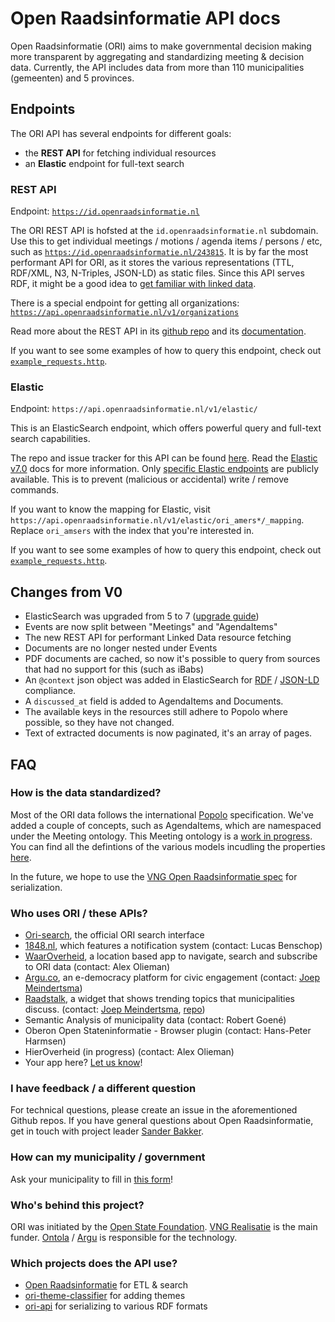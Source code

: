 # Open Raadsinformatie API docs

Open Raadsinformatie (ORI) aims to make governmental decision making more transparent
by aggregating and standardizing meeting & decision data.
Currently, the API includes data from more than 110 municipalities (gemeenten) and 5 provinces.

## Endpoints

The ORI API has several endpoints for different goals:

- the **REST API** for fetching individual resources
- an **Elastic** endpoint for full-text search

### REST API

Endpoint: [`https://id.openraadsinformatie.nl`](https://id.openraadsinformatie.nl)

The ORI REST API is hofsted at the `id.openraadsinformatie.nl` subdomain.
Use this to get individual meetings / motions / agenda items / persons / etc, such as [`https://id.openraadsinformatie.nl/243815`](https://id.openraadsinformatie.nl/243815).
It is by far the most performant API for ORI, as it stores the various representations (TTL, RDF/XML, N3, N-Triples, JSON-LD) as static files.
Since this API serves RDF, it might be a good idea to [get familiar with linked data](https://ontola.io/what-is-linked-data/).

There is a special endpoint for getting all organizations: [`https://api.openraadsinformatie.nl/v1/organizations`](https://api.openraadsinformatie.nl/v1/organizations)

Read more about the REST API in its [github repo](https://github.com/ontola/ori_api) and its [documentation](https://id.openraadsinformatie.nl/).

If you want to see some examples of how to query this endpoint, check out [`example_requests.http`](/example_requests.http).

### Elastic

Endpoint: `https://api.openraadsinformatie.nl/v1/elastic/`

This is an ElasticSearch endpoint, which offers powerful query and full-text search capabilities.

The repo and issue tracker for this API can be found [here](https://github.com/openstate/open-raadsinformatie).
Read the [Elastic v7.0](https://www.elastic.co/guide/en/elasticsearch/reference/7.0/index.html) docs for more information.
Only [specific Elastic endpoints](https://github.com/openstate/open-raadsinformatie/blob/master/deployment/endpoints/production.yaml) are publicly available.
This is to prevent (malicious or accidental) write / remove commands.

If you want to know the mapping for Elastic, visit `https://api.openraadsinformatie.nl/v1/elastic/ori_amers*/_mapping`. Replace `ori_amsers` with the index that you're interested in.

If you want to see some examples of how to query this endpoint, check out [`example_requests.http`](/example_requests.http).

## Changes from V0

- ElasticSearch was upgraded from 5 to 7 ([upgrade guide](https://www.elastic.co/guide/en/cloud/current/ec-upgrading-v7.html))
- Events are now split between "Meetings" and "AgendaItems"
- The new REST API for performant Linked Data resource fetching
- Documents are no longer nested under Events
- PDF documents are cached, so now it's possible to query from sources that had no support for this (such as iBabs)
- An `@context` json object was added in ElasticSearch for [RDF](https://www.w3.org/RDF/) / [JSON-LD](https://json-ld.org) compliance.
- A `discussed_at` field is added to AgendaItems and Documents.
- The available keys in the resources still adhere to Popolo where possible, so they have not changed.
- Text of extracted documents is now paginated, it's an array of pages.

## FAQ

### How is the data standardized?

Most of the ORI data follows the international [Popolo](https://www.popoloproject.com) specification.
We've added a couple of concepts, such as AgendaItems, which are namespaced under the Meeting ontology.
This Meeting ontology is a [work in progress](https://github.com/openstate/open-raadsinformatie/issues/127).
You can find all the defintions of the various models incudling the properties [here](https://github.com/openstate/open-raadsinformatie/tree/master/ocd_backend/models/definitions).

In the future, we hope to use the [VNG Open Raadsinformatie spec](https://github.com/VNG-Realisatie/Open-Raadsinformatie/) for serialization.

### Who uses ORI / these APIs?

- [Ori-search](http://ori.argu.co), the official ORI search interface
- [1848.nl](https://1848.nl), which features a notification system (contact: Lucas Benschop)
- [WaarOverheid](https://waaroverheid.nl/), a location based app to navigate, search and subscribe to ORI data (contact: Alex Olieman)
- [Argu.co](https://argu.co), an e-democracy platform for civic engagement (contact: [Joep Meindertsma](mailto:joep@argu.co))
- [Raadstalk](https://www.vngrealisatie.nl/producten/raadstalk), a widget that shows trending topics that municipalities discuss. (contact: [Joep Meindertsma](mailto:joep@argu.co), [repo](https://github.com/ontola/raadstalk))
- Semantic Analysis of municipality data (contact: Robert Goené)
- Oberon Open Stateninformatie - Browser plugin (contact: Hans-Peter Harmsen)
- HierOverheid (in progress) (contact: Alex Olieman)
- Your app here? [Let us know](mailto:joep@ontola.io)!

### I have feedback / a different question

For technical questions, please create an issue in the aforementioned Github repos.
If you have general questions about Open Raadsinformatie, get in touch with project leader [Sander Bakker](mailto:sander.bakker@vng.nl).

### How can my municipality / government

Ask your municipality to fill in [this form](https://formulieren.vngrealisatie.nl/deelname_openraadsinformatie)!

### Who's behind this project?

ORI was initiated by the [Open State Foundation](https://openstate.eu).
[VNG Realisatie](https://www.vngrealisatie.nl/producten/pilots-open-raadsinformatie) is the main funder.
[Ontola](https://ontola.io) / [Argu](https://argu.co) is responsible for the technology.

### Which projects does the API use?

- [Open Raadsinformatie](https://github.com/openstate/open-raadsinformatie/) for ETL & search
- [ori-theme-classifier](https://github.com/openstate/ori-theme-classifier) for adding themes
- [ori-api](https://github.com/ontola/ori_api/) for serializing to various RDF formats
